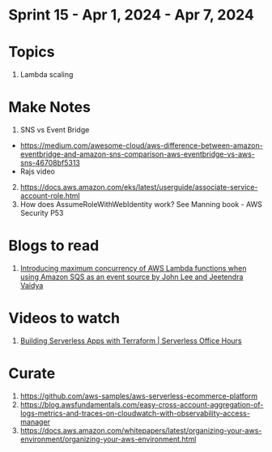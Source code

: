 <h1>Sprint 15 - Apr 1, 2024 - Apr 7, 2024</h1>

# Topics

1. Lambda scaling

# Make Notes

1. SNS vs Event Bridge
- https://medium.com/awesome-cloud/aws-difference-between-amazon-eventbridge-and-amazon-sns-comparison-aws-eventbridge-vs-aws-sns-46708bf5313
- Rajs video
2. https://docs.aws.amazon.com/eks/latest/userguide/associate-service-account-role.html
3. How does AssumeRoleWithWebIdentity work? See Manning book - AWS Security P53

# Blogs to read

1. [Introducing maximum concurrency of AWS Lambda functions when using Amazon SQS as an event source by John Lee and Jeetendra Vaidya](https://aws.amazon.com/blogs/compute/introducing-maximum-concurrency-of-aws-lambda-functions-when-using-amazon-sqs-as-an-event-source/)

# Videos to watch

1. [Building Serverless Apps with Terraform | Serverless Office Hours](https://www.twitch.tv/videos/2108782870)

# Curate

1. https://github.com/aws-samples/aws-serverless-ecommerce-platform
1. https://blog.awsfundamentals.com/easy-cross-account-aggregation-of-logs-metrics-and-traces-on-cloudwatch-with-observability-access-manager
1. https://docs.aws.amazon.com/whitepapers/latest/organizing-your-aws-environment/organizing-your-aws-environment.html
